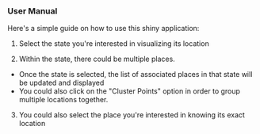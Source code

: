 ### User Manual

Here's a simple guide on how to use this shiny application:

1. Select the state you're interested in visualizing its location

2. Within the state, there could be multiple places.
  * Once the state is selected, the list of associated places in that state will be updated and displayed
  * You could also click on the "Cluster Points" option in order to group multiple locations together.

3. You could also select the place you're interested in knowing its exact location
